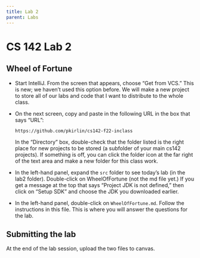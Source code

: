```yaml
---
title: Lab 2
parent: Labs
---
```


# CS 142 Lab 2

## Wheel of Fortune

- Start IntelliJ. From the screen that appears, choose “Get from VCS.” This is new; we haven’t used this option before. We 
will make a new project to store all of our labs and code that I want to distribute to the whole class.

- On the next screen, copy and paste in the following URL in the box that says “URL”:

  `https://github.com/pkirlin/cs142-f22-inclass`

  In the “Directory” box, double-check that the folder listed is the right place for new projects to be stored (a subfolder 
of your main cs142 projects). If something is off, you can click the folder icon at the far right of the text area and make 
a new folder for this class work.

- In the left-hand panel, expand the `src` folder to see today’s lab (in the lab2 folder). Double-click on 
  WheelOfFortune
  (not the md file yet.) If you get a message at the top that says “Project JDK is not defined,” then click on “Setup SDK” 
  and choose the JDK you downloaded earlier.

- In the left-hand panel, double-click on `WheelOfFortune.md`. Follow the instructions in this file. This 
  is where you 
  will answer the questions for the lab.

## Submitting the lab

At the end of the lab session, upload the two files to canvas.
